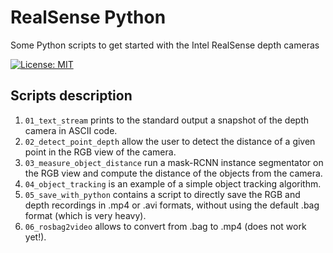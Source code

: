 # RealSense Python
Some Python scripts to get started with the Intel RealSense depth cameras

[![License: MIT](https://img.shields.io/badge/License-MIT-green.svg)](/LICENSE)

## Scripts description

1. `01_text_stream` prints to the standard output a snapshot of the depth camera in ASCII code.
2. `02_detect_point_depth` allow the user to detect the distance of a given point in the RGB view of the camera.
3. `03_measure_object_distance` run a mask-RCNN instance segmentator on the RGB view and compute the distance of the objects from the camera.
4. `04_object_tracking` is an example of a simple object tracking algorithm.
5. `05_save_with_python` contains a script to directly save the RGB and depth recordings in .mp4 or .avi formats, without using the default .bag format (which is very heavy).
6. `06_rosbag2video` allows to convert from .bag to .mp4 (does not work yet!).
